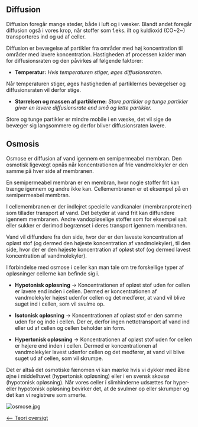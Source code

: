 Diffusion
---------

Diffusion foregår mange steder, både i luft og i væsker. Blandt andet
foregår diffusion også i vores krop, når stoffer som f.eks. ilt og
kuldioxid (CO~2~) transporteres ind og ud af celler.

Diffusion er bevægelse af partikler fra områder med høj koncentration
til områder med lavere koncentration. Hastigheden af processen kalder
man for diffusionsraten og den påvirkes af følgende faktorer:

-   **Temperatur:** *Hvis temperaturen stiger, øges diffusionsraten.*

Når temperaturen stiger, øges hastigheden af partiklernes bevægelser og
diffusionsraten vil derfor stige.

-   **Størrelsen og massen af partiklerne:** *Store partikler og tunge
    partikler giver en lavere diffusionsrate end små og lette
    partikler.*

Store og tunge partikler er mindre mobile i en væske, det vil sige de
bevæger sig langsommere og derfor bliver diffusionsraten lavere.

Osmosis
-------

Osmose er diffusion af vand igennem en semipermeabel membran. Den
osmotisk ligevægt opnås når koncentrationen af frie vandmolekyler er den
samme på hver side af membranen.

En semipermeabel membran er en membran, hvor nogle stoffer frit kan
trænge igennem og andre ikke kan. Cellemembranen er et eksempel på en
semipermeabel membran.

I cellemembranen er der indlejret specielle vandkanaler
(membranproteiner) som tillader transport af vand. Det betyder at vand
frit kan diffundere igennem membranen. Andre vandopløselige stoffer som
for eksempel salt eller sukker er derimod begrænset i deres transport
igennem membranen.

Vand vil diffundere fra den side, hvor der er den laveste koncentration
af opløst stof (og dermed den højeste koncentration af vandmolekyler),
til den side, hvor der er den højeste koncentration af opløst stof (og
dermed lavest koncentration af vandmolekyler).

I forbindelse med osmose i celler kan man tale om tre forskellige typer
af opløsninger cellerne kan befinde sig i.

-   **Hypotonisk opløsning** -\> Koncentrationen af opløst stof uden for
    cellen er lavere end inden i cellen. Dermed er koncentrationen af
    vandmolekyler højest udenfor cellen og det medfører, at vand vil
    blive suget ind i cellen, som vil svulme op.

-   **Isotonisk opløsning** -\> Koncentrationen af opløst stof er den
    samme uden for og inde i cellen. Der er, derfor ingen nettotransport
    af vand ind eller ud af cellen og cellen beholder sin form.

-   **Hypertonisk opløsning** -\> Koncentrationen af opløst stof uden
    for cellen er højere end inden i cellen. Dermed er koncentrationen
    af vandmolekyler lavest udenfor cellen og det medfører, at vand vil
    blive suget ud af cellen, som vil skrumpe.

Det er altså det osmotiske fænomen vi kan mærke hvis vi dykker med åbne
øjne i middelhavet (hypertonisk opløsning) eller i en svensk skovsø
(hypotonisk opløsning). Når vores celler i slimhinderne udsættes for
hyper- eller hypotonisk opløsning bevirker det, at de svulmer op eller
skrumper og det kan vi registrere som smerte.

![](https://s3-us-west-2.amazonaws.com/labster/wiki/media/osmose.jpg " osmose.jpg")

[\<-- Teori oversigt](/wiki/Bio-Kemi "wikilink")

